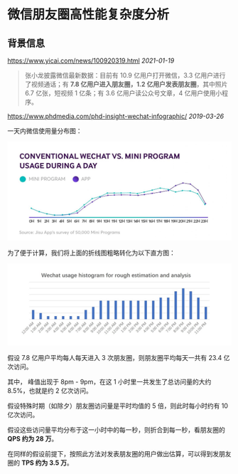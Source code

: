 # 微信朋友圈高性能复杂度分析



## 背景信息

https://www.yicai.com/news/100920319.html *2021-01-19*

> 张小龙披露微信最新数据：目前有 10.9 亿用户打开微信，3.3 亿用户进行了视频通话；有 **7.8 亿用户进入朋友圈，1.2 亿用户发表朋友圈**，其中照片 6.7 亿张，短视频 1 亿条；有 3.6 亿用户读公众号文章，4 亿用户使用小程序。

https://www.phdmedia.com/phd-insight-wechat-infographic/ *2019-03-26*

一天内微信使用量分布图：

![](https://github.com/yifeisg/thinking-in-architecture/blob/main/week02/wechat_usage_during_a_day.jpg)

为了便于计算，我们将上面的折线图粗略转化为以下直方图：

![](https://github.com/yifeisg/thinking-in-architecture/blob/main/week02/wechat_usage_histogram.jpg)

假设 7.8 亿用户平均每人每天进入 3 次朋友圈，则朋友圈平均每天一共有 23.4 亿次访问。

其中， 峰值出现于 8pm - 9pm，在这 1 小时里一共发生了总访问量的大约 8.5%，也就是约 2 亿次访问。

假设特殊时期（如除夕）朋友圈访问量是平时均值的 5 倍，则此时每小时约有 10 亿次访问。

假设这些访问量平均分布于这一小时中的每一秒，则折合到每一秒，看朋友圈的 **QPS 约为 28 万**。

在同样的假设前提下，按照此方法对发表朋友圈的用户做出估算，可以得到发朋友圈的 **TPS 约为 3.5 万**。

